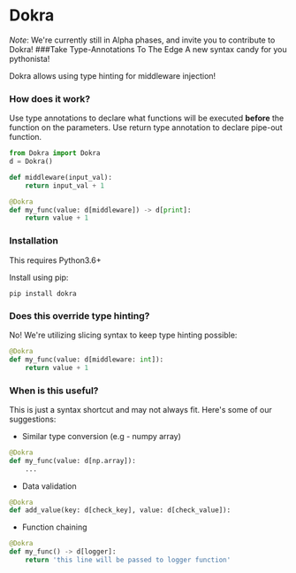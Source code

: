 # Dokra
_Note_: We're currently still in Alpha phases, and invite you to contribute to Dokra!
###Take Type-Annotations To The Edge
A new syntax candy for you pythonista! 

Dokra allows using type hinting for middleware injection!
### How does it work?
Use type annotations to declare what functions will be executed __before__ the function on the parameters.
Use return type annotation to declare pipe-out function. 
```python
from Dokra import Dokra
d = Dokra()

def middleware(input_val):
    return input_val + 1

@Dokra
def my_func(value: d[middleware]) -> d[print]:
    return value + 1
```
### Installation
This requires Python3.6+


Install using pip:
```
pip install dokra
```
### Does this override type hinting?
No! We're utilizing slicing syntax to keep type hinting possible:
```python
@Dokra
def my_func(value: d[middleware: int]):
    return value + 1
```
### When is this useful?
This is just a syntax shortcut and may not always fit.
 Here's some of our suggestions:
* Similar type conversion (e.g - numpy array)
```python
@Dokra
def my_func(value: d[np.array]):
    ...
```
* Data validation
```python
@Dokra
def add_value(key: d[check_key], value: d[check_value]):
```
* Function chaining
```python
@Dokra
def my_func() -> d[logger]:
    return 'this line will be passed to logger function'
```